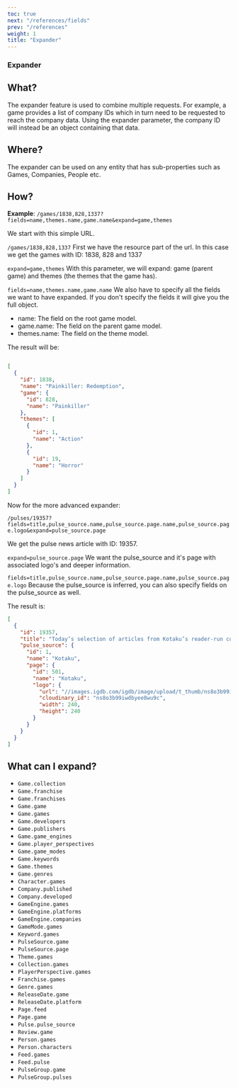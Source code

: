 ```yaml
---
toc: true
next: "/references/fields"
prev: "/references"
weight: 1
title: "Expander"
---
```


### Expander

## What?

The expander feature is used to combine multiple requests. For example, a game provides a list of company IDs which in turn need to be requested to reach the company data. Using the expander parameter, the company ID will instead be an object containing that data.

## Where?

The expander can be used on any entity that has sub-properties such as Games, Companies, People etc.

## How?

**Example**: `/games/1838,828,1337?fields=name,themes.name,game.name&expand=game,themes`

We start with this simple URL.

`/games/1838,828,1337`
First we have the resource part of the url. In this case we get the games with ID: 1838, 828 and 1337

`expand=game,themes`
With this parameter, we will expand: game (parent game) and themes (the themes that the game has).

`fields=name,themes.name,game.name`
We also have to specify all the fields we want to have expanded. If you don't specify the fields it will give you the full object.

* name: The field on the root game model.
* game.name: The field on the parent game model.
* themes.name: The field on the theme model.

The result will be:
```json

[
  {
    "id": 1838,
    "name": "Painkiller: Redemption",
    "game": {
      "id": 828,
      "name": "Painkiller"
    },
    "themes": [
      {
        "id": 1,
        "name": "Action"
      },
      {
        "id": 19,
        "name": "Horror"
      }
    ]
  }
]

```
Now for the more advanced expander:

`/pulses/19357?fields=title,pulse_source.name,pulse_source.page.name,pulse_source.page.logo&expand=pulse_source.page`

We get the pulse news article with ID: 19357.

`expand=pulse_source.page`
We want the pulse_source and it's page with associated logo's and deeper information.

`fields=title,pulse_source.name,pulse_source.page.name,pulse_source.page.logo`
Because the pulse_source is inferred, you can also specify fields on the pulse_source as well.

The result is:
```json
[
  {
    "id": 19357,
    "title": "Today’s selection of articles from Kotaku’s reader-run community: Anatomy of a Fire Emblem Character",
    "pulse_source": {
      "id": 1,
      "name": "Kotaku",
      "page": {
        "id": 501,
        "name": "Kotaku",
        "logo": {
          "url": "//images.igdb.com/igdb/image/upload/t_thumb/ns8o3b99iwdbyee8wu9c.png",
          "cloudinary_id": "ns8o3b99iwdbyee8wu9c",
          "width": 240,
          "height": 240
        }
      }
    }
  }
]
```

## What can I expand?

- `Game.collection`
- `Game.franchise`
- `Game.franchises`
- `Game.game`
- `Game.games`
- `Game.developers`
- `Game.publishers`
- `Game.game_engines`
- `Game.player_perspectives`
- `Game.game_modes`
- `Game.keywords`
- `Game.themes`
- `Game.genres`
- `Character.games`
- `Company.published`
- `Company.developed`
- `GameEngine.games`
- `GameEngine.platforms`
- `GameEngine.companies`
- `GameMode.games`
- `Keyword.games`
- `PulseSource.game`
- `PulseSource.page`
- `Theme.games`
- `Collection.games`
- `PlayerPerspective.games`
- `Franchise.games`
- `Genre.games`
- `ReleaseDate.game`
- `ReleaseDate.platform`
- `Page.feed`
- `Page.game`
- `Pulse.pulse_source`
- `Review.game`
- `Person.games`
- `Person.characters`
- `Feed.games`
- `Feed.pulse`
- `PulseGroup.game`
- `PulseGroup.pulses`

